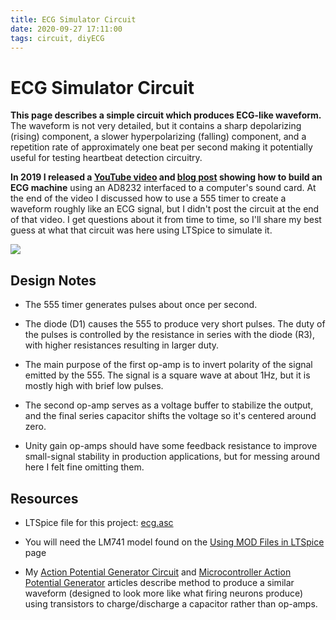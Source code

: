 ```yaml
---
title: ECG Simulator Circuit
date: 2020-09-27 17:11:00
tags: circuit, diyECG
---
```


# ECG Simulator Circuit

**This page describes a simple circuit which produces ECG-like waveform.** The waveform is not very detailed, but it contains a sharp depolarizing (rising) component, a slower hyperpolarizing (falling) component, and a repetition rate of approximately one beat per second making it potentially useful for testing heartbeat detection circuitry.

**In 2019 I released a [YouTube video](https://www.youtube.com/watch?v=sP_-f5nsOEo) and [blog post](https://swharden.com/blog/2019-03-15-sound-card-ecg-with-ad8232/) showing how to build an ECG machine** using an AD8232 interfaced to a computer's sound card. At the end of the video I discussed how to use a 555 timer to create a waveform roughly like an ECG signal, but I didn't post the circuit at the end of that video. I get questions about it from time to time, so I'll share my best guess at what that circuit was here using LTSpice to simulate it.

<div class="center border">

![](ltspice-ecg-simulator.png)

</div>

## Design Notes

* The 555 timer generates pulses about once per second.

* The diode (D1) causes the 555 to produce very short pulses. The duty of the pulses is controlled by the resistance in series with the diode (R3), with higher resistances resulting in larger duty.

* The main purpose of the first op-amp is to invert polarity of the signal emitted by the 555. The signal is a square wave at about 1Hz, but it is mostly high with brief low pulses.

* The second op-amp serves as a voltage buffer to stabilize the output, and the final series capacitor shifts the voltage so it's centered around zero.

* Unity gain op-amps should have some feedback resistance to improve small-signal stability in production applications, but for messing around here I felt fine omitting them.

## Resources

* LTSpice file for this project: [ecg.asc](ecg.asc)

* You will need the LM741 model found on the [Using MOD Files in LTSpice](https://swharden.com/blog/2020-09-26-ltspice-mod-files/) page

* My [Action Potential Generator Circuit](https://swharden.com/blog/2017-08-12-analog-action-potential-generator-circuit/) and [Microcontroller Action Potential Generator](https://swharden.com/blog/2017-08-20-microcontroller-action-potential-generator/) articles describe method to produce a similar waveform (designed to look more like what firing neurons produce) using transistors to charge/discharge a capacitor rather than op-amps.